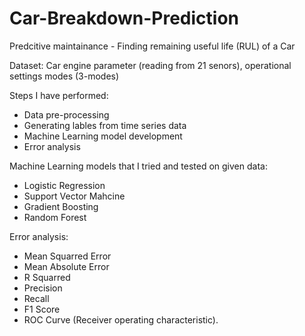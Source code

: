 # Car-Breakdown-Prediction
Predcitive maintainance - Finding remaining useful life (RUL) of a Car

Dataset: Car engine parameter (reading from 21 senors), operational settings modes (3-modes)

Steps I have performed:
- Data pre-processing
- Generating lables from time series data
- Machine Learning model development
- Error analysis

Machine Learning models that I tried and tested on given data:
- Logistic Regression
- Support Vector Mahcine
- Gradient Boosting
- Random Forest

Error analysis: 
- Mean Squarred Error
- Mean Absolute Error
- R Squarred
- Precision
- Recall
- F1 Score
- ROC Curve (Receiver operating characteristic).
